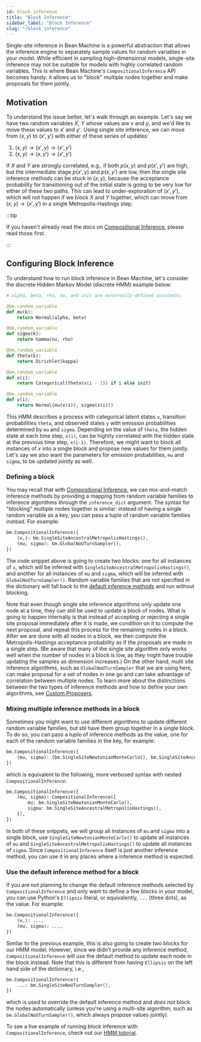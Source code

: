 ```yaml
---
id: block_inference
title: "Block Inference"
sidebar_label: "Block Inference"
slug: "/block_inference"
---
```


Single-site inference in Bean Machine is a powerful abstraction that allows the inference engine to separately sample values for random variables in your model. While efficient in sampling high-dimensional models, single-site inference may not be suitable for models with highly correlated random variables. This is where Bean Machine's `CompositionalInference` API becomes handy: it allows us to "block" multiple nodes together and make proposals for them jointly.

## Motivation

To understand the issue better, let's walk through an example. Let's say we have two random variables $X$, $Y$ whose values are $x$ and $y$, and we'd like to move these values to $x'$ and $y'$. Using single site inference, we can move from $(x, y)$ to $(x', y')$ with either of these series of updates:

1. $(x, y) \to (x', y) \to (x', y')$
2. $(x, y) \to (x, y') \to (x', y')$

If $X$ and $Y$ are strongly correlated, e.g., if both $p(x, y)$ and $p(x', y')$ are high, but the intermediate stage $p(x', y)$ and $p(x, y')$ are low, then the single site inference methods can be stuck in $(x, y)$, because the acceptance probability for transitioning out of the initial state is going to be very low for either of these two paths. This can lead to under-exploration of $(x', y')$, which will not happen if we block $X$ and $Y$ together, which can move from $(x, y) \to (x', y')$ in a single Metropolis-Hastings step.

:::tip

If you haven't already read the docs on [Compositional Inference](compositional_inference.md), please read those first.

:::

## Configuring Block Inference

To understand how to run block inference in Bean Machine, let's consider the discrete Hidden Markov Model (discrete HMM) example below:

```py
# alpha, beta, rho, nu, and init are externally-defined constants.

@bm.random_variable
def mu(k):
    return Normal(alpha, beta)

@bm.random_variable
def sigma(k):
    return Gamma(nu, rho)

@bm.random_variable
def theta(k):
    return Dirichlet(kappa)

@bm.random_variable
def x(i):
    return Categorical(theta(x(i - 1)) if i else init)

@bm.random_variable
def y(i):
    return Normal(mu(x(i)), sigma(x(i)))
```

This HMM describes a process with categorical latent states `x`, transition probabilities `theta`, and observed states `y` with emission probabilities determined by `mu` and `sigma`. Depending on the value of `theta`, the hidden state at each time step, `x(i)`, can be hightly correlated with the hidden state at the previous time step, `x(i-1)`. Therefore, we might want to block all instances of $x$ into a single block and propose new values for them jointly. Let's say we also want the parameters for emission probabilities, `mu` and `sigma`, to be updated jointly as well.

### Defining a block

You may recall that with [Compositional Inference](compositional_inference.md#configuring-your-own-inference), we can mix-and-match inference methods by providing a mapping from random variable families to inference algorithms through the `inference_dict` argument. The syntax for "blocking" multiple nodes together is similar: instead of having a single random variable as a key, you can pass a tuple of random variable families instead. For example:

```py
bm.CompositionalInference({
    (x,): bm.SingleSiteAncestralMetropolisHastings(),
    (mu, sigma): bm.GlobalNoUTurnSampler(),
})
```

The code snippet above is going to create two blocks: one for all instances of `x`, which will be inferred with `SingleSiteAncestralMetropolisHastings()`, and another for all instances of `mu` and `sigma`, which will be inferred with `GlobalNoUTurnSampler()`. Random variable families that are not specified in the dictionary will fall back to the [default inference methods](compositional_inference.md#default-inference-methods) and run without blocking.

Note that even though single site inference algorithms only update one node at a time, they can still be used to update a block of nodes. What is going to happen internally is that instead of accepting or rejecting a single site proposal immediately after it is made, we condition on it to compute the next proposal, and repeat this process for the remaining nodes in a block. After we are done with all nodes in a block, we then compute the Metropolis-Hastings acceptance probability as if the proposals are made in a single step. (Be aware that many of the single site algorithm only works well when the number of nodes in a block is low, as they might have trouble updating the samples as dimension increases.) On the other hand, multi site inference algorithms, such as `GlobalNoUTurnSampler` that we are using here, can make proposal for a set of nodes in one go and can take advantage of correlation between multiple nodes. To learn more about the distinctions between the two types of inference methods and how to define your own algorithms, see [Custom Proposers](custom_proposers.md).

### Mixing multiple inference methods in a block

Sometimes you might want to use different algorithms to update different random variable families, but stil have them group together in a single block. To do so, you can pass a tuple of inference methods as the value, one for each of the random variable families in the key, for example:

```py
bm.CompositionalInference({
    (mu, sigma): (bm.SingleSiteNewtonianMonteCarlo(), bm.SingleSiteAncestralMetropolisHastings()),
})
```

which is equivalent to the following, more verbosed syntax with nested `CompositionalInference`:

```py
bm.CompositionalInference({
    (mu, sigma): CompositionalInference({
        mu: bm.SingleSiteNewtonianMonteCarlo(),
        sigma: bm.SingleSiteAncestralMetropolisHastings(),
    }),
})
```

In both of these snippets, we will group all instances of `mu` and `sigma` into a single block, use `SingleSiteNewtonianMonteCarlo()` to update all instances of `mu` and `SingleSiteAncestralMetropolisHastings()` to update all instances of `sigma`. Since `CompositionalInference` itself is just another inference method, you can use it in any places where a inference method is expected.

### Use the default inference method for a block

If you are not planning to change the default inference methods selected by `CompositionalInference` and only want to define a few blocks in your model, you can use Python's `Ellipsis` literal, or equivalently, `...` (three dots), as the value. For example:

```py
bm.CompositionalInference({
    (x,): ...,
    (mu, sigma): ...,
})
```

Similar to the previous example, this is also going to create two blocks for our HMM model. However, since we didn't provide any inference method, `CompositionalInference` will use the default method to update each node in the block instead. Note that this is different from having `Ellipsis` on the left hand side of the dictionary, i.e.,

```py
bm.CompositionalInference({
    ...: bm.SingleSiteNoUTurnSampler(),
})
```

which is used to override the default inference method and _does not_ block the nodes automatically (unless you're using a multi-site algorithm, such as `bm.GlobalNoUTurnSampler()`, which always propose values jointly).

To see a live example of running block inference with `CompositionalInference`, check out our [HMM tutorial](../overview/tutorials/Hidden_Markov_model/HiddenMarkovModel).
